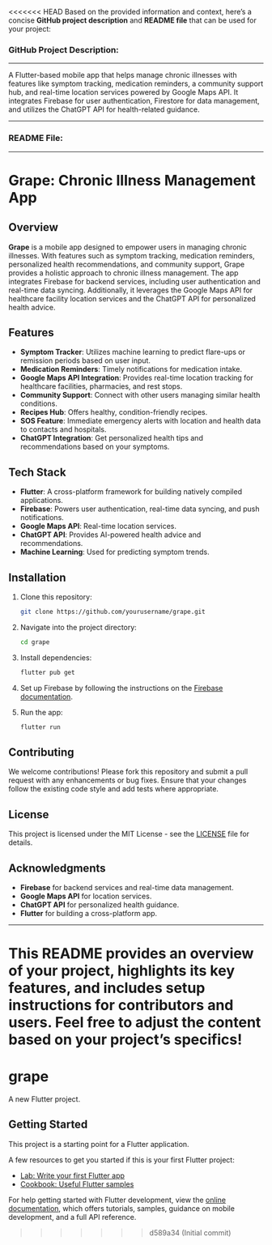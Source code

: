 <<<<<<< HEAD
Based on the provided information and context, here’s a concise **GitHub project description** and **README file** that can be used for your project:

### GitHub Project Description:
---

A Flutter-based mobile app that helps manage chronic illnesses with features like symptom tracking, medication reminders, a community support hub, and real-time location services powered by Google Maps API. It integrates Firebase for user authentication, Firestore for data management, and utilizes the ChatGPT API for health-related guidance.

---

### README File:
---

# Grape: Chronic Illness Management App

## Overview

**Grape** is a mobile app designed to empower users in managing chronic illnesses. With features such as symptom tracking, medication reminders, personalized health recommendations, and community support, Grape provides a holistic approach to chronic illness management. The app integrates Firebase for backend services, including user authentication and real-time data syncing. Additionally, it leverages the Google Maps API for healthcare facility location services and the ChatGPT API for personalized health advice.

## Features

- **Symptom Tracker**: Utilizes machine learning to predict flare-ups or remission periods based on user input.
- **Medication Reminders**: Timely notifications for medication intake.
- **Google Maps API Integration**: Provides real-time location tracking for healthcare facilities, pharmacies, and rest stops.
- **Community Support**: Connect with other users managing similar health conditions.
- **Recipes Hub**: Offers healthy, condition-friendly recipes.
- **SOS Feature**: Immediate emergency alerts with location and health data to contacts and hospitals.
- **ChatGPT Integration**: Get personalized health tips and recommendations based on your symptoms.

## Tech Stack

- **Flutter**: A cross-platform framework for building natively compiled applications.
- **Firebase**: Powers user authentication, real-time data syncing, and push notifications.
- **Google Maps API**: Real-time location services.
- **ChatGPT API**: Provides AI-powered health advice and recommendations.
- **Machine Learning**: Used for predicting symptom trends.

## Installation

1. Clone this repository:
   ```bash
   git clone https://github.com/yourusername/grape.git
   ```

2. Navigate into the project directory:
   ```bash
   cd grape
   ```

3. Install dependencies:
   ```bash
   flutter pub get
   ```

4. Set up Firebase by following the instructions on the [Firebase documentation](https://firebase.google.com/docs/flutter/setup).

5. Run the app:
   ```bash
   flutter run
   ```

## Contributing

We welcome contributions! Please fork this repository and submit a pull request with any enhancements or bug fixes. Ensure that your changes follow the existing code style and add tests where appropriate.

## License

This project is licensed under the MIT License - see the [LICENSE](LICENSE) file for details.

## Acknowledgments

- **Firebase** for backend services and real-time data management.
- **Google Maps API** for location services.
- **ChatGPT API** for personalized health guidance.
- **Flutter** for building a cross-platform app.

---

This **README** provides an overview of your project, highlights its key features, and includes setup instructions for contributors and users. Feel free to adjust the content based on your project’s specifics!
=======
# grape

A new Flutter project.

## Getting Started

This project is a starting point for a Flutter application.

A few resources to get you started if this is your first Flutter project:

- [Lab: Write your first Flutter app](https://docs.flutter.dev/get-started/codelab)
- [Cookbook: Useful Flutter samples](https://docs.flutter.dev/cookbook)

For help getting started with Flutter development, view the
[online documentation](https://docs.flutter.dev/), which offers tutorials,
samples, guidance on mobile development, and a full API reference.
>>>>>>> d589a34 (Initial commit)
